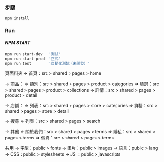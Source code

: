 ### 步驟
```js
npm install
```

### Run
##### NPM START
```js
npm run start-dev   '測試'
npm run start-prod  '正式'
npm run test        '自動化測試（未開發）'
```

頁面料夾
-> 首頁：src > shared > pages > home

-> 商品：
   => 類別：src > shared > pages > product > categories
   => 精選：src > shared > pages > product > collections
   => 詳情：src > shared > pages > product > detail

-> 店舖：
   => 列表：src > shared > pages > store > categories
   => 詳情：src > shared > pages > store > detail

-> 搜尋
   => 列表：src > shared > pages > search

-> 其他
   => 關於我們：src > shared > pages > terms
   => 隱私：src > shared > pages > terms
   => 個資：src > shared > pages > terms

共用
-> 字型：public > fonts
-> 圖片：public > images
-> 語言：public > lang
-> CSS：public > stylesheets
-> JS ：public > javascripts